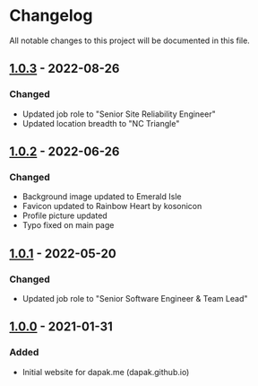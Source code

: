 # Changelog
All notable changes to this project will be documented in this file.

## [1.0.3] - 2022-08-26
### Changed
- Updated job role to "Senior Site Reliability Engineer"
- Updated location breadth to "NC Triangle"

## [1.0.2] - 2022-06-26
### Changed
- Background image updated to Emerald Isle
- Favicon updated to Rainbow Heart by kosonicon
- Profile picture updated
- Typo fixed on main page

## [1.0.1] - 2022-05-20
### Changed
- Updated job role to "Senior Software Engineer & Team Lead"

## [1.0.0] - 2021-01-31
### Added
- Initial website for dapak.me (dapak.github.io)

[1.0.0]: https://github.com/dapak/dapak.github.io/releases/tag/v1.0.0
[1.0.1]: https://github.com/dapak/dapak.github.io/releases/tag/v1.0.1
[1.0.2]: https://github.com/dapak/dapak.github.io/releases/tag/v1.0.2
[1.0.3]: https://github.com/dapak/dapak.github.io/releases/tag/v1.0.3

